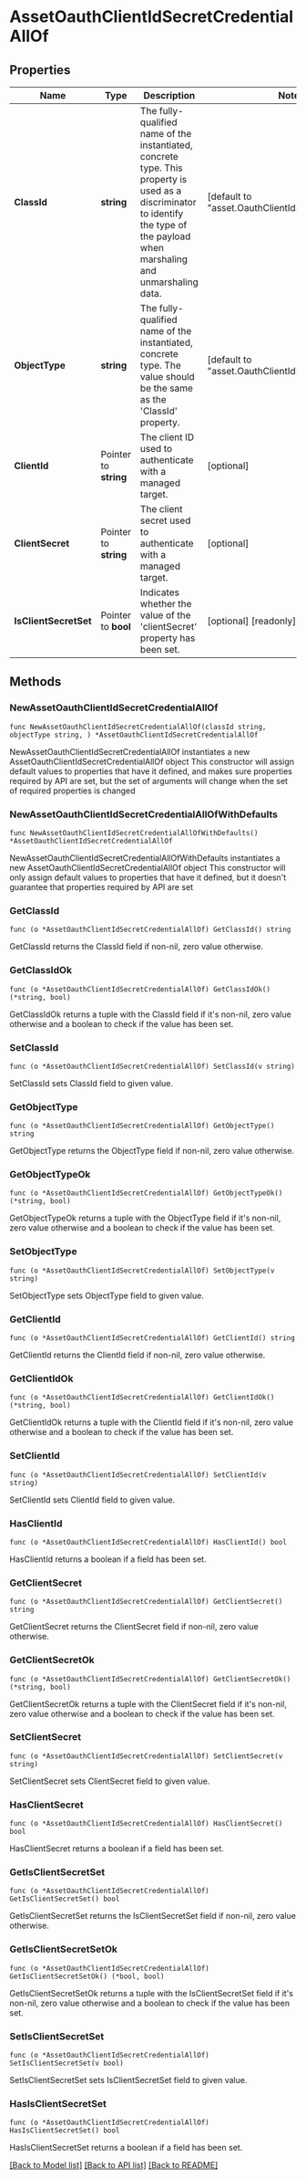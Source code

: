 # AssetOauthClientIdSecretCredentialAllOf

## Properties

Name | Type | Description | Notes
------------ | ------------- | ------------- | -------------
**ClassId** | **string** | The fully-qualified name of the instantiated, concrete type. This property is used as a discriminator to identify the type of the payload when marshaling and unmarshaling data. | [default to "asset.OauthClientIdSecretCredential"]
**ObjectType** | **string** | The fully-qualified name of the instantiated, concrete type. The value should be the same as the &#39;ClassId&#39; property. | [default to "asset.OauthClientIdSecretCredential"]
**ClientId** | Pointer to **string** | The client ID used to authenticate with a managed target. | [optional] 
**ClientSecret** | Pointer to **string** | The client secret used to authenticate with a managed target. | [optional] 
**IsClientSecretSet** | Pointer to **bool** | Indicates whether the value of the &#39;clientSecret&#39; property has been set. | [optional] [readonly] [default to false]

## Methods

### NewAssetOauthClientIdSecretCredentialAllOf

`func NewAssetOauthClientIdSecretCredentialAllOf(classId string, objectType string, ) *AssetOauthClientIdSecretCredentialAllOf`

NewAssetOauthClientIdSecretCredentialAllOf instantiates a new AssetOauthClientIdSecretCredentialAllOf object
This constructor will assign default values to properties that have it defined,
and makes sure properties required by API are set, but the set of arguments
will change when the set of required properties is changed

### NewAssetOauthClientIdSecretCredentialAllOfWithDefaults

`func NewAssetOauthClientIdSecretCredentialAllOfWithDefaults() *AssetOauthClientIdSecretCredentialAllOf`

NewAssetOauthClientIdSecretCredentialAllOfWithDefaults instantiates a new AssetOauthClientIdSecretCredentialAllOf object
This constructor will only assign default values to properties that have it defined,
but it doesn't guarantee that properties required by API are set

### GetClassId

`func (o *AssetOauthClientIdSecretCredentialAllOf) GetClassId() string`

GetClassId returns the ClassId field if non-nil, zero value otherwise.

### GetClassIdOk

`func (o *AssetOauthClientIdSecretCredentialAllOf) GetClassIdOk() (*string, bool)`

GetClassIdOk returns a tuple with the ClassId field if it's non-nil, zero value otherwise
and a boolean to check if the value has been set.

### SetClassId

`func (o *AssetOauthClientIdSecretCredentialAllOf) SetClassId(v string)`

SetClassId sets ClassId field to given value.


### GetObjectType

`func (o *AssetOauthClientIdSecretCredentialAllOf) GetObjectType() string`

GetObjectType returns the ObjectType field if non-nil, zero value otherwise.

### GetObjectTypeOk

`func (o *AssetOauthClientIdSecretCredentialAllOf) GetObjectTypeOk() (*string, bool)`

GetObjectTypeOk returns a tuple with the ObjectType field if it's non-nil, zero value otherwise
and a boolean to check if the value has been set.

### SetObjectType

`func (o *AssetOauthClientIdSecretCredentialAllOf) SetObjectType(v string)`

SetObjectType sets ObjectType field to given value.


### GetClientId

`func (o *AssetOauthClientIdSecretCredentialAllOf) GetClientId() string`

GetClientId returns the ClientId field if non-nil, zero value otherwise.

### GetClientIdOk

`func (o *AssetOauthClientIdSecretCredentialAllOf) GetClientIdOk() (*string, bool)`

GetClientIdOk returns a tuple with the ClientId field if it's non-nil, zero value otherwise
and a boolean to check if the value has been set.

### SetClientId

`func (o *AssetOauthClientIdSecretCredentialAllOf) SetClientId(v string)`

SetClientId sets ClientId field to given value.

### HasClientId

`func (o *AssetOauthClientIdSecretCredentialAllOf) HasClientId() bool`

HasClientId returns a boolean if a field has been set.

### GetClientSecret

`func (o *AssetOauthClientIdSecretCredentialAllOf) GetClientSecret() string`

GetClientSecret returns the ClientSecret field if non-nil, zero value otherwise.

### GetClientSecretOk

`func (o *AssetOauthClientIdSecretCredentialAllOf) GetClientSecretOk() (*string, bool)`

GetClientSecretOk returns a tuple with the ClientSecret field if it's non-nil, zero value otherwise
and a boolean to check if the value has been set.

### SetClientSecret

`func (o *AssetOauthClientIdSecretCredentialAllOf) SetClientSecret(v string)`

SetClientSecret sets ClientSecret field to given value.

### HasClientSecret

`func (o *AssetOauthClientIdSecretCredentialAllOf) HasClientSecret() bool`

HasClientSecret returns a boolean if a field has been set.

### GetIsClientSecretSet

`func (o *AssetOauthClientIdSecretCredentialAllOf) GetIsClientSecretSet() bool`

GetIsClientSecretSet returns the IsClientSecretSet field if non-nil, zero value otherwise.

### GetIsClientSecretSetOk

`func (o *AssetOauthClientIdSecretCredentialAllOf) GetIsClientSecretSetOk() (*bool, bool)`

GetIsClientSecretSetOk returns a tuple with the IsClientSecretSet field if it's non-nil, zero value otherwise
and a boolean to check if the value has been set.

### SetIsClientSecretSet

`func (o *AssetOauthClientIdSecretCredentialAllOf) SetIsClientSecretSet(v bool)`

SetIsClientSecretSet sets IsClientSecretSet field to given value.

### HasIsClientSecretSet

`func (o *AssetOauthClientIdSecretCredentialAllOf) HasIsClientSecretSet() bool`

HasIsClientSecretSet returns a boolean if a field has been set.


[[Back to Model list]](../README.md#documentation-for-models) [[Back to API list]](../README.md#documentation-for-api-endpoints) [[Back to README]](../README.md)


